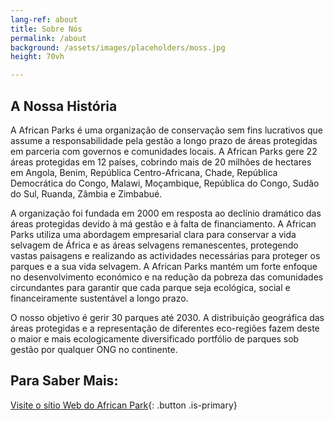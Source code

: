 ```yaml
---
lang-ref: about
title: Sobre Nós
permalink: /about
background: /assets/images/placeholders/moss.jpg
height: 70vh

---
```


## A Nossa História
A African Parks é uma organização de conservação sem fins lucrativos que assume a responsabilidade pela gestão a longo prazo de áreas protegidas em parceria com governos e comunidades locais. A African Parks gere 22 áreas protegidas em 12 países, cobrindo mais de 20 milhões de hectares em Angola, Benim, República Centro-Africana, Chade, República Democrática do Congo, Malawi, Moçambique, República do Congo, Sudão do Sul, Ruanda, Zâmbia e Zimbabué.

A organização foi fundada em 2000 em resposta ao declínio dramático das áreas protegidas devido à má gestão e à falta de financiamento. A African Parks utiliza uma abordagem empresarial clara para conservar a vida selvagem de África e as áreas selvagens remanescentes, protegendo vastas paisagens e realizando as actividades necessárias para proteger os parques e a sua vida selvagem. A African Parks mantém um forte enfoque no desenvolvimento económico e na redução da pobreza das comunidades circundantes para garantir que cada parque seja ecológica, social e financeiramente sustentável a longo prazo.

O nosso objetivo é gerir 30 parques até 2030. A distribuição geográfica das áreas protegidas e a representação de diferentes eco-regiões fazem deste o maior e mais ecologicamente diversificado portfólio de parques sob gestão por qualquer ONG no continente.


## Para Saber Mais:
[Visite o sítio Web do African Park](https://www.africanparks.org/){: .button .is-primary}
